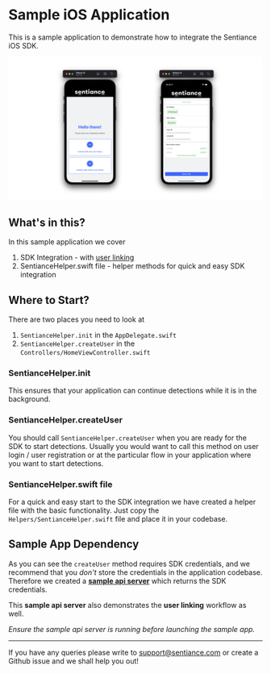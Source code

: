 # Sample iOS Application

This is a sample application to demonstrate how to integrate the Sentiance iOS SDK.

![](./docs/screenshot.png)

## What's in this?

In this sample application we cover 

1. SDK Integration - with [user linking](https://docs.sentiance.com/important-topics/user-linking-2.0)
1. SentianceHelper.swift file - helper methods for quick and easy SDK integration

## Where to Start?

There are two places you need to look at 

1. `SentianceHelper.init` in the `AppDelegate.swift`
1. `SentianceHelper.createUser` in the `Controllers/HomeViewController.swift`

### SentianceHelper.init

This ensures that your application can continue detections while it is in the background.

### SentianceHelper.createUser

You should call `SentianceHelper.createUser` when you are ready for the SDK to start detections. Usually you would want to call this method on user login / user registration or at the particular flow in your application where you want to start detections.

### SentianceHelper.swift file

For a quick and easy start to the SDK integration we have created a helper file with the basic functionality. Just copy the `Helpers/SentianceHelper.swift` file and place it in your codebase.

## Sample App Dependency

As you can see the `createUser` method requires SDK credentials, and we recommend that you _don't_ store the credentials in the application codebase. Therefore we created a **[sample api server](https://github.com/sentiance/sample-apps-api)** which returns the SDK credentials. 

This **sample api server** also demonstrates the **user linking** workflow as well.

_Ensure the sample api server is running before launching the sample app._

----

If you have any queries please write to support@sentiance.com or create a Github issue and we shall help you out!
